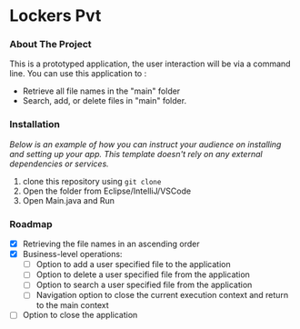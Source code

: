 # Lockers Pvt

<!-- ABOUT THE PROJECT -->

### About The Project

This is a prototyped application, the user interaction will be via a command line. You can use this application to :

- Retrieve all file names in the "main" folder
- Search, add, or delete files in "main" folder.

### Installation

_Below is an example of how you can instruct your audience on installing and setting up your app. This template doesn't rely on any external dependencies or services._

1. clone this repository using `git clone `
2. Open the folder from Eclipse/IntelliJ/VSCode
3. Open Main.java and Run

<!-- ROADMAP -->

### Roadmap

- [x] Retrieving the file names in an ascending order
- [x] Business-level operations:
  - [ ] Option to add a user specified file to the application
  - [ ] Option to delete a user specified file from the application
  - [ ] Option to search a user specified file from the application
  - [ ] Navigation option to close the current execution context and return to the main context
- [ ] Option to close the application
